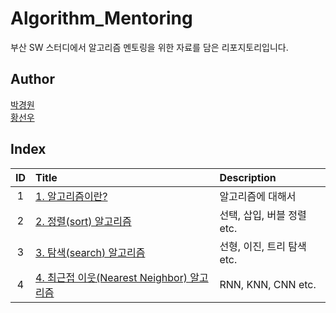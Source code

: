 # Algorithm_Mentoring
부산 SW 스터디에서 알고리즘 멘토링을 위한 자료를 담은 리포지토리입니다.

## Author

[박경원](http://github.com/watershot)    
[황선우](http://github.com/sionhwang) 

## Index

|ID|Title|Description|
|:---:|:---|:---|
|1|[1. 알고리즘이란?](./1/README.md)|알고리즘에 대해서|
|2|[2. 정렬(sort) 알고리즘](./)|선택, 삽입, 버블 정렬 etc.|
|3|[3. 탐색(search) 알고리즘](./)|선형, 이진, 트리 탐색 etc.|
|4|[4. 최근접 이웃(Nearest Neighbor) 알고리즘](./)|RNN, KNN, CNN etc.|

